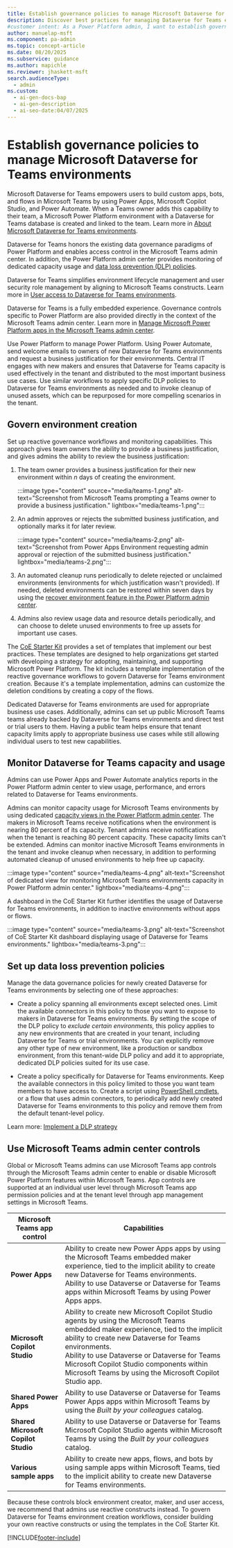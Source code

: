 ```yaml
---
title: Establish governance policies to manage Microsoft Dataverse for Teams environments
description: Discover best practices for managing Dataverse for Teams environments to ensure secure, compliant, and efficient usage within your organization.
#customer intent: As a Power Platform admin, I want to establish governance policies for Dataverse for Teams environments to ensure secure, compliant, and efficient usage within my organization.
author: manuelap-msft
ms.component: pa-admin
ms.topic: concept-article
ms.date: 08/20/2025
ms.subservice: guidance
ms.author: mapichle
ms.reviewer: jhaskett-msft
search.audienceType:
  - admin
ms.custom:
  - ai-gen-docs-bap
  - ai-gen-description
  - ai-seo-date:04/07/2025
---
```


# Establish governance policies to manage Microsoft Dataverse for Teams environments

Microsoft Dataverse for Teams empowers users to build custom apps, bots, and flows in Microsoft Teams by using Power Apps, Microsoft Copilot Studio, and Power Automate. When a Teams owner adds this capability to their team, a Microsoft Power Platform environment with a Dataverse for Teams database is created and linked to the team. Learn more in [About Microsoft Dataverse for Teams environments](../../admin/about-teams-environment.md).

Dataverse for Teams honors the existing data governance paradigms of Power Platform and enables access control in the Microsoft Teams admin center. In addition, the Power Platform admin center provides monitoring of dedicated capacity usage and [data loss prevention (DLP) policies](../../admin/wp-data-loss-prevention.md).

Dataverse for Teams simplifies environment lifecycle management and user security role management by aligning to Microsoft Teams constructs. Learn more in [User access to Dataverse for Teams environments](../../admin/about-teams-environment.md#user-access-to-dataverse-for-teams-environments).

Dataverse for Teams is a fully embedded experience. Governance controls specific to Power Platform are also provided directly in the context of the Microsoft Teams admin center. Learn more in [Manage Microsoft Power Platform apps in the Microsoft Teams admin center](/microsoftteams/manage-power-platform-apps).

Use Power Platform to manage Power Platform. Using Power Automate, send welcome emails to owners of new Dataverse for Teams environments and request a business justification for their environments. Central IT engages with new makers and ensures that Dataverse for Teams capacity is used effectively in the tenant and distributed to the most important business use cases. Use similar workflows to apply specific DLP policies to Dataverse for Teams environments as needed and to invoke cleanup of unused assets, which can be repurposed for more compelling scenarios in the tenant.

## Govern environment creation

Set up reactive governance workflows and monitoring capabilities. This approach gives team owners the ability to provide a business justification, and gives admins the ability to review the business justification:

1. The team owner provides a business justification for their new environment within *n* days of creating the environment.

    :::image type="content" source="media/teams-1.png" alt-text="Screenshot from Microsoft Teams prompting a Teams owner to provide a business justification." lightbox="media/teams-1.png":::

1. An admin approves or rejects the submitted business justification, and optionally marks it for later review.

    :::image type="content" source="media/teams-2.png" alt-text="Screenshot from Power Apps Environment requesting admin approval or rejection of the submitted business justification." lightbox="media/teams-2.png":::

1. An automated cleanup runs periodically to delete rejected or unclaimed environments (environments for which justification wasn't provided). If needed, deleted environments can be restored within seven days by using the [recover environment feature in the Power Platform admin center](../../admin/recover-environment.md#power-platform-admin-center).

1. Admins also review usage data and resource details periodically, and can choose to delete unused environments to free up assets for important use cases.

The [CoE Starter Kit](../coe/starter-kit.md) provides a set of templates that implement our best practices. These templates are designed to help organizations get started with developing a strategy for adopting, maintaining, and supporting Microsoft Power Platform. The kit includes a template implementation of the reactive governance workflows to govern Dataverse for Teams environment creation. Because it's a template implementation, admins can customize the deletion conditions by creating a copy of the flows.

Dedicated Dataverse for Teams environments are used for appropriate business use cases. Additionally, admins can set up public Microsoft Teams teams already backed by Dataverse for Teams environments and direct test or trial users to them. Having a public team helps ensure that tenant capacity limits apply to appropriate business use cases while still allowing individual users to test new capabilities.

## Monitor Dataverse for Teams capacity and usage

Admins can use Power Apps and Power Automate analytics reports in the Power Platform admin center to view usage, performance, and errors related to Dataverse for Teams environments.

Admins can monitor capacity usage for Microsoft Teams environments by using dedicated [capacity views in the Power Platform admin center](../../admin/about-teams-environment.md#capacity-limits). The makers in Microsoft Teams receive notifications when the environment is nearing 80 percent of its capacity. Tenant admins receive notifications when the tenant is reaching 80 percent capacity. These capacity limits can't be extended. Admins can monitor inactive Microsoft Teams environments in the tenant and invoke cleanup when necessary, in addition to performing automated cleanup of unused environments to help free up capacity.

:::image type="content" source="media/teams-4.png" alt-text="Screenshot of dedicated view for monitoring Microsoft Teams environments capacity in Power Platform admin center." lightbox="media/teams-4.png":::

A dashboard in the CoE Starter Kit further identifies the usage of Dataverse for Teams environments, in addition to inactive environments without apps or flows.

:::image type="content" source="media/teams-3.png" alt-text="Screenshot of CoE Starter Kit dashboard displaying usage of Dataverse for Teams environments." lightbox="media/teams-3.png":::

## Set up data loss prevention policies

Manage the data governance policies for newly created Dataverse for Teams environments by selecting one of these approaches:

- Create a policy spanning all environments except selected ones. Limit the available connectors in this policy to those you want to expose to makers in Dataverse for Teams environments. By setting the scope of the DLP policy to *exclude certain environments,* this policy applies to any new environments that are created in your tenant, including Dataverse for Teams or trial environments. You can explicitly remove any other type of new environment, like a production or sandbox environment, from this tenant-wide DLP policy and add it to appropriate, dedicated DLP policies suited for its use case.

- Create a policy specifically for Dataverse for Teams environments. Keep the available connectors in this policy limited to those you want team members to have access to. Create a script using [PowerShell cmdlets](../../admin/powerapps-powershell.md#data-policy-commands), or a flow that uses admin connectors, to periodically add newly created Dataverse for Teams environments to this policy and remove them from the default tenant-level policy.

Learn more: [Implement a DLP strategy](./dlp-strategy.md)

## Use Microsoft Teams admin center controls

Global or Microsoft Teams admins can use Microsoft Teams app controls through the Microsoft Teams admin center to enable or disable Microsoft Power Platform features within Microsoft Teams. App controls are supported at an individual user level through Microsoft Teams app permission policies and at the tenant level through app management settings in Microsoft Teams.

| Microsoft Teams app control | Capabilities |
| ------------------ | --------- |
| **Power Apps** | Ability to create new Power Apps apps by using the Microsoft Teams embedded maker experience, tied to the implicit ability to create new Dataverse for Teams environments.<br>Ability to use Dataverse or Dataverse for Teams apps within Microsoft Teams by using Power Apps apps.  |
| **Microsoft Copilot Studio** | Ability to create new Microsoft Copilot Studio agents by using the Microsoft Teams embedded maker experience, tied to the implicit ability to create new Dataverse for Teams environments.<br>Ability to use Dataverse or Dataverse for Teams Microsoft Copilot Studio components within Microsoft Teams by using the Microsoft Copilot Studio app.|
| **Shared Power Apps** | Ability to use Dataverse or Dataverse for Teams Power Apps apps within Microsoft Teams by using the *Built by your colleagues* catalog.|
| **Shared Microsoft Copilot Studio** | Ability to use Dataverse or Dataverse for Teams Microsoft Copilot Studio agents within Microsoft Teams by using the *Built by your colleagues* catalog.|
| **Various sample apps** | Ability to create new apps, flows, and bots by using sample apps within Microsoft Teams, tied to the implicit ability to create new Dataverse for Teams environments. |

Because these controls block environment creator, maker, and user access, we recommend that admins use reactive constructs instead. To govern Dataverse for Teams environment creation workflows, consider building your own reactive constructs or using the templates in the CoE Starter Kit.

[!INCLUDE[footer-include](../../includes/footer-banner.md)]
